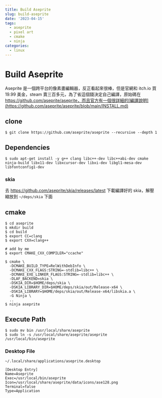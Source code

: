 ```yaml
---
title: Build Aseprite
slug: build-aseprite
date: '2023-04-15'
tags:
  - aseprite
  - pixel art
  - cmake
  - ninja
categories:
  - linux
---
```


# Build Aseprite

Aseprite 是一個跨平台的像素畫編輯器，反正看起來很棒，但是官網和 itch.io 買 19.99 美金，steam 賣三百多元，為了省這個錢決定自己編譯，原始碼在 https://github.com/aseprite/aseprite，而且官方有一個很詳細的[編譯說明](https://github.com/aseprite/aseprite/blob/main/INSTALL.md)

## clone

```
$ git clone https://github.com/aseprite/aseprite --recursive --depth 1
```

## Dependencies

```
$ sudo apt-get install -y g++ clang libc++-dev libc++abi-dev cmake ninja-build libx11-dev libxcursor-dev libxi-dev libgl1-mesa-dev libfontconfig1-dev
```

### skia

去 https://github.com/aseprite/skia/releases/latest 下載編譯好的 skia，解壓縮放到 `~/deps/skia` 下面

## cmake

```
$ cd aseprite
$ mkdir build
$ cd build
$ export CC=clang
$ export CXX=clang++

# add by me
$ export CMAKE_CXX_COMPILER="ccache"

$ cmake \
  -DCMAKE_BUILD_TYPE=RelWithDebInfo \
  -DCMAKE_CXX_FLAGS:STRING=-stdlib=libc++ \
  -DCMAKE_EXE_LINKER_FLAGS:STRING=-stdlib=libc++ \
  -DLAF_BACKEND=skia \
  -DSKIA_DIR=$HOME/deps/skia \
  -DSKIA_LIBRARY_DIR=$HOME/deps/skia/out/Release-x64 \
  -DSKIA_LIBRARY=$HOME/deps/skia/out/Release-x64/libskia.a \
  -G Ninja \
  ..
$ ninja aseprite
```

## Execute Path

```
$ sudo mv bin /usr/local/share/aseprite
$ sudo ln -s /usr/local/share/aseprite/aseprite /usr/local/bin/aseprite
```

### Desktop File

`~/.local/share/applications/aseprite.desktop`

```
[Desktop Entry]
Name=Aseprite
Exec=/usr/local/bin/aseprite
Icon=/usr/local/share/aseprite/data/icons/ase128.png
Terminal=false
Type=Application
```
